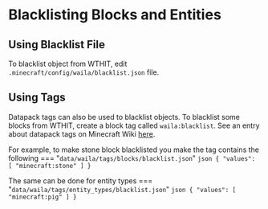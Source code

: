 # Blacklisting Blocks and Entities

## Using Blacklist File
To blacklist object from WTHIT, edit `.minecraft/config/waila/blacklist.json` file.

## Using Tags
Datapack tags can also be used to blacklist objects.
To blacklist some blocks from WTHIT, create a block tag called `waila:blacklist`.
See an entry about datapack tags on Minecraft Wiki [here](https://minecraft.fandom.com/wiki/Tag).

For example, to make stone block blacklisted you make the tag contains the following
=== "`data/waila/tags/blocks/blacklist.json`"
    ```json
    {
      "values": [
        "minecraft:stone"
      ]
    }
    ```

The same can be done for entity types
=== "`data/waila/tags/entity_types/blacklist.json`"
    ```json
    {
      "values": [
        "minecraft:pig"
      ]
    }
    ```
